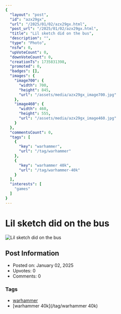 ```yaml
---
{
  "layout": "post",
  "id": "azx29gx",
  "url": "/2025/01/02/azx29gx.html",
  "post_url": "/2025/01/02/azx29gx.html",
  "title": "Lil sketch did on the bus",
  "description": "",
  "type": "Photo",
  "nsfw": 0,
  "upVoteCount": 0,
  "downVoteCount": 0,
  "creationTs": 1735831398,
  "promoted": 0,
  "badges": [],
  "images": {
    "image700": {
      "width": 700,
      "height": 845,
      "url": "/assets/media/azx29gx_image700.jpg"
    },
    "image460": {
      "width": 460,
      "height": 555,
      "url": "/assets/media/azx29gx_image460.jpg"
    }
  },
  "commentsCount": 0,
  "tags": [
    {
      "key": "warhammer",
      "url": "/tag/warhammer"
    },
    {
      "key": "warhammer 40k",
      "url": "/tag/warhammer-40k"
    }
  ],
  "interests": [
    "games"
  ]
}
---
```


# Lil sketch did on the bus

![Lil sketch did on the bus](/assets/media/azx29gx_image700.jpg)

## Post Information

- Posted on: January 02, 2025
- Upvotes: 0
- Comments: 0

### Tags

- [warhammer](/tag/warhammer)
- [warhammer 40k](/tag/warhammer 40k)
